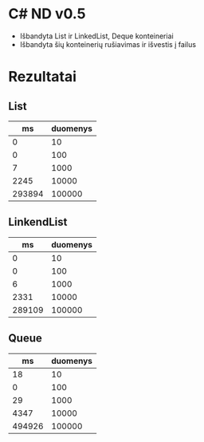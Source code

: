 # C# ND v0.5


* Išbandyta List ir LinkedList, Deque konteineriai
* Išbandyta šių konteinerių rušiavimas ir išvestis į failus

# Rezultatai

## List

| ms     | duomenys |
|--------|----------|
| 0      | 10       |
| 0      | 100      |
| 7      | 1000     |
| 2245   | 10000    |
| 293894 | 100000   |

## LinkendList
| ms     | duomenys |
|--------|----------|
| 0      | 10       |
| 0      | 100      |
| 6      | 1000     |
| 2331   | 10000    |
| 289109 | 100000   |

## Queue
| ms     | duomenys |
|--------|----------|
| 18     | 10       |
| 0      | 100      |
| 29     | 1000     |
| 4347   | 10000    |
| 494926 | 100000   |

